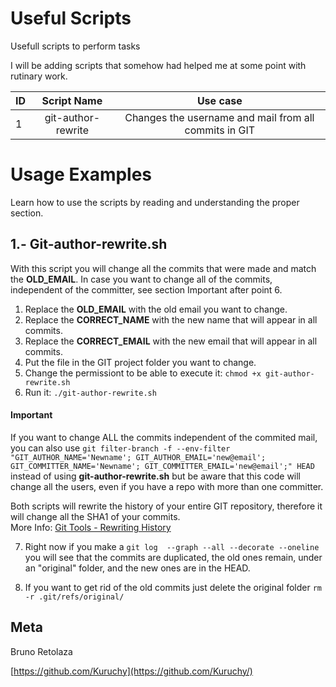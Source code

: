 # Useful Scripts
Usefull scripts to perform tasks

I will be adding scripts that somehow had helped me at some point with rutinary work.

| ID | Script Name | Use case |
| ---- |:----:|:----:|
| 1 | git-author-rewrite | Changes the username and mail from all commits in GIT |

# Usage Examples

Learn how to use the scripts by reading and understanding the proper section.

## 1.- Git-author-rewrite.sh
   
With this script you will change all the commits that were made and match the **OLD_EMAIL**. In case you want to change all of the commits, independent of the committer, see section Important after point 6.
  
   1. Replace the **OLD_EMAIL** with the old email you want to change.  
   2. Replace the **CORRECT_NAME** with the new name that will appear in all commits.  
   3. Replace the **CORRECT_EMAIL** with the new email that will appear in all commits.
   4. Put the file in the GIT project folder you want to change. 
   5. Change the permissiont to be able to execute it: `chmod +x git-author-rewrite.sh`
   6. Run it: `./git-author-rewrite.sh`
  
   #### Important

   If you want to change ALL the commits independent of the commited mail, you can also use `git filter-branch -f --env-filter "GIT_AUTHOR_NAME='Newname'; GIT_AUTHOR_EMAIL='new@email'; GIT_COMMITTER_NAME='Newname'; GIT_COMMITTER_EMAIL='new@email';" HEAD` instead of using **git-author-rewrite.sh** but be aware that this code will change all the users, even if you have a repo with more than one committer.
   
   Both scripts will rewrite the history of your entire GIT repository, therefore it will change all the SHA1 of your commits.  
   More Info: [Git Tools - Rewriting History](https://git-scm.com/book/en/v1/Git-Tools-Rewriting-History)
  
   7. Right now if you make a `git log  --graph --all --decorate --oneline` you will see that the commits are duplicated, the old ones remain, under an "original" folder, and the new ones are in the HEAD.
   
   8. If you want to get rid of the old commits just delete the original folder `rm -r .git/refs/original/`
   
## Meta

Bruno Retolaza

[https://github.com/Kuruchy](https://github.com/Kuruchy/)
